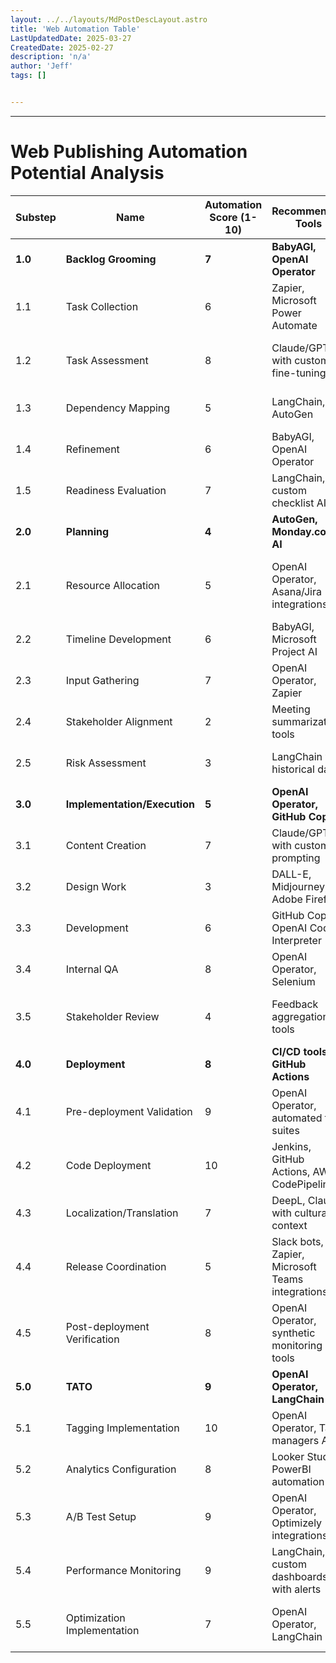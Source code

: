 ```yaml
---
layout: ../../layouts/MdPostDescLayout.astro
title: 'Web Automation Table'
LastUpdatedDate: 2025-03-27
CreatedDate: 2025-02-27
description: 'n/a'
author: 'Jeff'
tags: []


---
```

***

# Web Publishing Automation Potential Analysis

| Substep | Name | Automation Score (1-10) | Recommended Tools | Additional Notes/Warnings |
|---------|------|------------------------|-------------------|---------------------------|
| **1.0** | **Backlog Grooming** | **7** | **BabyAGI, OpenAI Operator** | **Good starting point for automation with clear ROI** |
| 1.1 | Task Collection | 6 | Zapier, Microsoft Power Automate | Requires integration with email/forms; watch for data capture quality |
| 1.2 | Task Assessment | 8 | Claude/GPT with custom fine-tuning | Can automate initial categorization but may need human review for edge cases |
| 1.3 | Dependency Mapping | 5 | LangChain, AutoGen | Requires access to historical data; accuracy improves over time |
| 1.4 | Refinement | 6 | BabyAGI, OpenAI Operator | Risk of over-simplifying complex tasks; set clear boundaries |
| 1.5 | Readiness Evaluation | 7 | LangChain, custom checklist AI | May miss nuanced business context; establish clear criteria |
| **2.0** | **Planning** | **4** | **AutoGen, Monday.com AI** | **Human judgment still critical; augmentation rather than automation** |
| 2.1 | Resource Allocation | 5 | OpenAI Operator, Asana/Jira integrations | Requires accurate calendar/availability data; risk of overcommitting resources |
| 2.2 | Timeline Development | 6 | BabyAGI, Microsoft Project AI | AI tends to be optimistic; incorporate realistic buffers |
| 2.3 | Input Gathering | 7 | OpenAI Operator, Zapier | Good for standardized inputs; struggles with unstructured requests |
| 2.4 | Stakeholder Alignment | 2 | Meeting summarization tools | Primarily human relationship-driven; AI best as support tool |
| 2.5 | Risk Assessment | 3 | LangChain with historical data | Domain expertise critical; AI can suggest risks but misses context |
| **3.0** | **Implementation/Execution** | **5** | **OpenAI Operator, GitHub Copilot** | **Most effective for standardized/templated content** |
| 3.1 | Content Creation | 7 | Claude/GPT with custom prompting | Quality varies; best for first drafts that humans refine |
| 3.2 | Design Work | 3 | DALL-E, Midjourney, Adobe Firefly | Limited to simple visuals; struggles with brand consistency |
| 3.3 | Development | 6 | GitHub Copilot, OpenAI Code Interpreter | Good for common patterns; consider code review requirements |
| 3.4 | Internal QA | 8 | OpenAI Operator, Selenium | Excellent for repetitive testing; blind to visual nuances |
| 3.5 | Stakeholder Review | 4 | Feedback aggregation tools | Collection can be automated; synthesis requires human judgment |
| **4.0** | **Deployment** | **8** | **CI/CD tools, GitHub Actions** | **Already highly automated in most organizations** |
| 4.1 | Pre-deployment Validation | 9 | OpenAI Operator, automated test suites | Define comprehensive test scenarios; maintain test debt |
| 4.2 | Code Deployment | 10 | Jenkins, GitHub Actions, AWS CodePipeline | Mature automation solutions exist; focus on monitoring |
| 4.3 | Localization/Translation | 7 | DeepL, Claude with cultural context | Watch for cultural nuances and context-specific translations |
| 4.4 | Release Coordination | 5 | Slack bots, Zapier, Microsoft Teams integrations | Automation for notifications; timing decisions still need humans |
| 4.5 | Post-deployment Verification | 8 | OpenAI Operator, synthetic monitoring tools | Set up comprehensive monitoring across devices/regions |
| **5.0** | **TATO** | **9** | **OpenAI Operator, LangChain** | **Highest automation potential; focus efforts here first** |
| 5.1 | Tagging Implementation | 10 | OpenAI Operator, Tag managers API | Ideal for automation; verify with monitoring |
| 5.2 | Analytics Configuration | 8 | Looker Studio, PowerBI automation | Templates can be automated; custom needs human setup |
| 5.3 | A/B Test Setup | 9 | OpenAI Operator, Optimizely integrations | Great for standard tests; complex experiments need human design |
| 5.4 | Performance Monitoring | 9 | LangChain, custom dashboards with alerts | Set clear thresholds; AI can identify patterns humans miss |
| 5.5 | Optimization Implementation | 7 | OpenAI Operator, LangChain | Good for implementing known patterns; innovative solutions still need humans |

